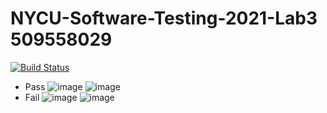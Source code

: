 # NYCU-Software-Testing-2021-Lab3 509558029
  [![Build Status](https://travis-ci.com/a4865g/309552005.svg?branch=master)](https://travis-ci.com/a4865g/309552005)
- Pass
  ![image](https://user-images.githubusercontent.com/43570004/112246590-e7132100-8c8d-11eb-9cde-9909bec83f02.png)
  ![image](https://user-images.githubusercontent.com/43570004/112246611-ef6b5c00-8c8d-11eb-9131-969cede40f67.png)
- Fail
  ![image](https://user-images.githubusercontent.com/43570004/112246625-f5f9d380-8c8d-11eb-8500-4bf0587ad787.png)
  ![image](https://user-images.githubusercontent.com/43570004/112246687-fbefb480-8c8d-11eb-8213-63722d1cbc66.png)
